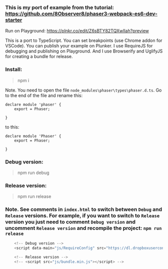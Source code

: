 ### This is my port of example from the tutorial: https://github.com/8Observer8/phaser3-webpack-es6-dev-starter

Run on Playground: https://plnkr.co/edit/Z6sBTY82TQXwIlah?preview

This is a port to TypeScript. You can set breakpoints (use Chrome addon for VSCode). You can publish your example on Plunker. I use RequireJS for debugging and publishing on Playground. And I use Browserify and UglifyJS for creating a bundle for release.

### Install:
> npm i

Note. You need to open the file `node_modules\phaser\types\phaser.d.ts`. Go to the end of the file and rename this:

```
declare module 'phaser' {
    export = Phaser;

}
```

to this:
```
declare module 'Phaser' {
    export = Phaser;

}
```

### Debug version:
> npm run debug

### Release version:
> npm run release

### Note. See comments in `index.html` to switch between `Debug` and `Release` versions. For example, if you want to switch to `Release` version you just need to comment `Debug version` and uncomment `Release version` and recompile the project: `npm run release`

```js
    <!-- Debug version -->
    <script data-main="js/RequireConfig" src="https://dl.dropboxusercontent.com/s/kgepxh66w1j8d8f/require-2.3.6.min.js"></script>

    <!-- Release version -->
    <!-- <script src="js/bundle.min.js"></script> -->

```
